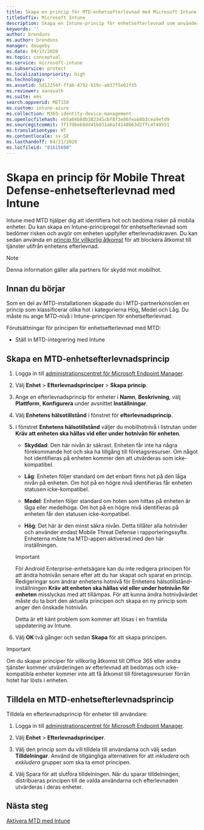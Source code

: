 ```yaml
---
title: Skapa en princip för MTD-enhetsefterlevnad med Microsoft Intune
titleSuffix: Microsoft Intune
description: Skapa en Intune-princip för enhetsefterlevnad som använder din MTD-partners hotnivåer för att bestämma om en mobil enhet ska få åtkomst till företagets resurser.
keywords: ''
author: brenduns
ms.author: brenduns
manager: dougeby
ms.date: 04/17/2020
ms.topic: conceptual
ms.service: microsoft-intune
ms.subservice: protect
ms.localizationpriority: high
ms.technology: ''
ms.assetid: 5d12254f-ffab-4792-b19c-ab37f5e02f35
ms.reviewer: aanavath
ms.suite: ems
search.appverid: MET150
ms.custom: intune-azure
ms.collection: M365-identity-device-management
ms.openlocfilehash: eb5a04b8db382345cbf8f3e86feab8b3cea9efd9
ms.sourcegitcommit: 7f17d6eb9dd41b031a6af4148863d2ffc4f49551
ms.translationtype: HT
ms.contentlocale: sv-SE
ms.lasthandoff: 04/21/2020
ms.locfileid: "81615690"
---
```

# <a name="create-mobile-threat-defense-mtd-device-compliance-policy-with-intune"></a>Skapa en princip för Mobile Threat Defense-enhetsefterlevnad med Intune

Intune med MTD hjälper dig att identifiera hot och bedöma risker på mobila enheter. Du kan skapa en Intune-principregel för enhetsefterlevnad som bedömer risken och avgör om enheten uppfyller efterlevnadskraven. Du kan sedan använda en [princip för villkorlig åtkomst](create-conditional-access-intune.md) för att blockera åtkomst till tjänster utifrån enhetens efterlevnad.

> [!NOTE]
> Denna information gäller alla partners för skydd mot mobilhot.

## <a name="before-you-begin"></a>Innan du börjar

Som en del av MTD-installationen skapade du i MTD-partnerkonsolen en princip som klassificerar olika hot i kategorierna Hög, Medel och Låg. Du måste nu ange MTD-nivå i Intune-principen för enhetsefterlevnad.

Förutsättningar för principen för enhetsefterlevnad med MTD:

- Ställ in MTD-integrering med Intune

## <a name="to-create-an-mtd-device-compliance-policy"></a>Skapa en MTD-enhetsefterlevnadsprincip

1. Logga in till [administrationscentret för Microsoft Endpoint Manager](https://go.microsoft.com/fwlink/?linkid=2109431).

2. Välj **Enhet** > **Efterlevnadsprinciper** > **Skapa princip**.

3. Ange en efterlevnadsprincip för enheter i **Namn**, **Beskrivning**, välj **Plattform**, **Konfigurera** under avsnittet **Inställningar**.

4. Välj **Enhetens hälsotillstånd** i fönstret för **efterlevnadsprincip**.

5. I fönstret **Enhetens hälsotillstånd** väljer du mobilhotnivå i listrutan under **Kräv att enheten ska hållas vid eller under hotnivån för enheten**.

   - **Skyddad**: Den här nivån är säkrast. Enheten får inte ha några förekommande hot och ska ha tillgång till företagsresurser. Om något hot identifieras på enheten kommer den att utvärderas som icke-kompatibel.

   - **Låg**: Enheten följer standard om det enbart finns hot på den låga nivån på enheten. Om hot på en högre nivå identifieras får enheten statusen icke-kompatibel.

   - **Medel**: Enheten följer standard om hoten som hittas på enheten är låga eller medelhöga. Om hot på en högre nivå identifieras på enheten får den statusen icke-kompatibel.

   - **Hög**: Det här är den minst säkra nivån. Detta tillåter alla hotnivåer och använder endast Mobile Threat Defense i rapporteringssyfte. Enheterna måste ha MTD-appen aktiverad med den här inställningen.

   > [!IMPORTANT]
   > För Android Enterprise-enhetsägare kan du inte redigera principen för att ändra hotnivån senare efter att du har skapat och sparat en princip. Redigeringar som ändrar enhetens hotnivå för Enhetens hälsotillstånd-inställningen **Kräv att enheten ska hållas vid eller under hotnivån för enheten** misslyckas med att tillämpas. För att kunna ändra hotnivåvärdet måste du ta bort den aktuella principen och skapa en ny princip som anger den önskade hotnivån.
   >
   > Detta är ett känt problem som kommer att lösas i en framtida uppdatering av Intune.

6. Välj **OK** två gånger och sedan **Skapa** för att skapa principen.

> [!IMPORTANT]
> Om du skapar principer för villkorlig åtkomst till Office 365 eller andra tjänster kommer utvärderingen av efterlevnad att bedömas och icke-kompatibla enheter kommer inte att få åtkomst till företagsresurser förrän hotet har lösts i enheten.

## <a name="to-assign-an-mtd-device-compliance-policy"></a>Tilldela en MTD-enhetsefterlevnadsprincip

Tilldela en efterlevnadsprincip för enheter till användare:

1. Logga in till [administrationscentret för Microsoft Endpoint Manager](https://go.microsoft.com/fwlink/?linkid=2109431).

2. Välj **Enhet** > **Efterlevnadsprinciper**.

3. Välj den princip som du vill tilldela till användarna och välj sedan **Tilldelningar**. Använd de tillgängliga alternativen för att *inkludera* och *exkludera* grupper som ska ta emot principen.  

4. Välj Spara för att slutföra tilldelningen. När du sparar tilldelningen, distribueras principen till de valda användarna och efterlevnaden utvärderas i deras enheter.

## <a name="next-steps"></a>Nästa steg

[Aktivera MTD med Intune](mtd-connector-enable.md)
